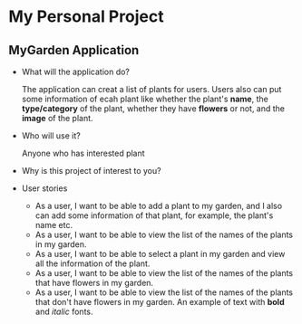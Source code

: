 # My Personal Project

## MyGarden Application

- What will the application do?  

    The application can creat a list of plants for users. Users also can put some information of ecah plant like whether the plant's **name**, the **type/category** of the plant, whether they have **flowers** or not, and the **image** of the plant.
    
- Who will use it? 

    Anyone who has interested plant

- Why is this project of interest to you? 

- User stories 
    - As a user, I want to be able to add a plant to my garden, and I also can add some information of that plant, for example, the plant's name etc.
    - As a user, I want to be able to view the list of the names of the plants in my garden.
    - As a user, I want to be able to select a plant in my garden and view all the information of the plant.
    - As a user, I want to be able to view the list of the names of the plants that have flowers in my garden.
    - As a user, I want to be able to view the list of the names of the plants that don't have flowers in my garden.
An example of text with **bold** and *italic* fonts.  
